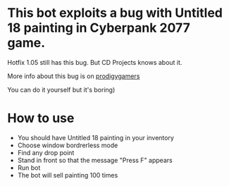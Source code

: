 # This bot exploits a bug with Untitled 18 painting in Cyberpank 2077 game.
Hotfix 1.05 still has this bug. But CD Projects knows about it.

More info about this bug is on [prodigygamers](https://prodigygamers.com/2020/12/15/cyberpunk-2077-unlimited-money-glitch-cheat-space-oddity-guide/)

You can do it yourself but it's boring)

# How to use
* You should have Untitled 18 painting in your inventory
* Choose window bordrerless mode
* Find any drop point
* Stand in front so that the message "Press F" appears
* Run bot
* The bot will sell painting 100 times